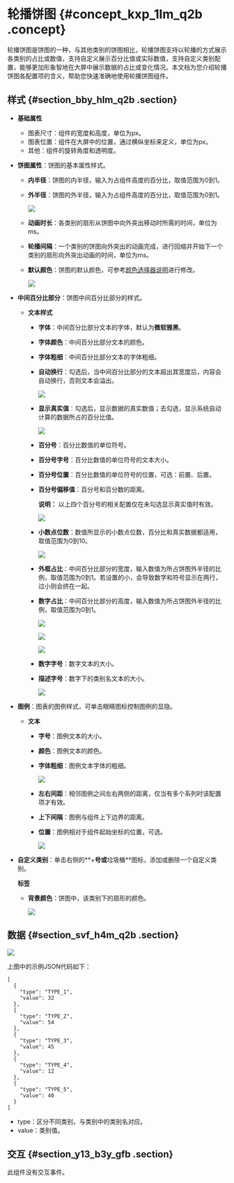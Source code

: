 # 轮播饼图 {#concept_kxp_1lm_q2b .concept}

轮播饼图是饼图的一种，与其他类别的饼图相比，轮播饼图支持以轮播的方式展示各类别的占比或数值，支持自定义展示百分比值或实际数值，支持自定义类别配置，能够更加形象智地在大屏中展示数据的占比或变化情况。本文档为您介绍轮播饼图各配置项的含义，帮助您快速准确地使用轮播饼图组件。

## 样式 {#section_bby_hlm_q2b .section}

-   **基础属性** 

    -   图表尺寸：组件的宽度和高度，单位为px。
    -   图表位置：组件在大屏中的位置，通过横纵坐标来定义，单位为px。
    -   其他：组件的旋转角度和透明度。
-   **饼图属性**：饼图的基本属性样式。
    -   **内半径**：饼图的内半径，输入为占组件高度的百分比，取值范围为0到1。
    -   **外半径**：饼图的外半径，输入为占组件高度的百分比，取值范围为0到1。

        ![](http://static-aliyun-doc.oss-cn-hangzhou.aliyuncs.com/assets/img/16959/15589391119264_zh-CN.png)

    -   **动画时长**：各类别的扇形从饼图中向外突出移动时所需的时间，单位为ms。
    -   **轮播间隔**：一个类别的饼图向外突出的动画完成，进行回缩并开始下一个类别的扇形向外突出动画的时间，单位为ms。
    -   **默认颜色**：饼图的默认颜色，可参考[颜色选择器说明](intl.zh-CN/用户指南/组件指南/配置项说明.md#section_kdw_vj4_t2b)进行修改。

        ![](http://static-aliyun-doc.oss-cn-hangzhou.aliyuncs.com/assets/img/16959/15589391119400_zh-CN.png)

-   **中间百分比部分**：饼图中间百分比部分的样式。
    -   **文本样式** 
        -   **字体**：中间百分比部分文本的字体，默认为**微软雅黑**。
        -   **字体颜色**：中间百分比部分文本的颜色。
        -   **字体粗细**：中间百分比部分文本的字体粗细。
        -   **自动换行**：勾选后，当中间百分比部分的文本超出其宽度后，内容会自动换行，否则文本会溢出。

            ![](http://static-aliyun-doc.oss-cn-hangzhou.aliyuncs.com/assets/img/16959/15589391119401_zh-CN.png)

        -   **显示真实值**：勾选后，显示数据的真实数值；去勾选，显示系统自动计算的数据所占的百分比值。

            ![](http://static-aliyun-doc.oss-cn-hangzhou.aliyuncs.com/assets/img/16959/15589391119402_zh-CN.png)

        -   **百分号**：百分比数值的单位符号。
        -   **百分号字号**：百分比数值的单位符号的文本大小。
        -   **百分号位置**：百分比数值的单位符号的位置，可选：前置、后置。
        -   **百分号偏移值**：百分号和百分数的距离。

            **说明：** 以上四个百分号的相关配置仅在未勾选显示真实值时有效。

            ![](http://static-aliyun-doc.oss-cn-hangzhou.aliyuncs.com/assets/img/16959/15589391119403_zh-CN.png)

        -   **小数点位数**：数值所显示的小数点位数，百分比和真实数据都适用，取值范围为0到10。

            ![](http://static-aliyun-doc.oss-cn-hangzhou.aliyuncs.com/assets/img/16959/15589391119430_zh-CN.png)

        -   **外框占比**：中间百分比部分的宽度，输入数值为所占饼图外半径的比例，取值范围为0到1。若设置的小，会导致数字和符号显示在两行，过小则会挤在一起。
        -   **数字占比**：中间百分比部分的高度，输入数值为所占饼图外半径的比例，取值范围为0到1。

            ![](http://static-aliyun-doc.oss-cn-hangzhou.aliyuncs.com/assets/img/16959/15589391119431_zh-CN.png)

            ![](http://static-aliyun-doc.oss-cn-hangzhou.aliyuncs.com/assets/img/16959/15589391119432_zh-CN.png)

            ![](http://static-aliyun-doc.oss-cn-hangzhou.aliyuncs.com/assets/img/16959/15589391119433_zh-CN.png)

        -   **数字字号**：数字文本的大小。
        -   **描述字号**：数字下的类别名文本的大小。

            ![](http://static-aliyun-doc.oss-cn-hangzhou.aliyuncs.com/assets/img/16959/15589391129434_zh-CN.png)

-   **图例**：图表的图例样式，可单击眼睛图标控制图例的显隐。
    -   **文本** 
        -   **字号**：图例文本的大小。
        -   **颜色**：图例文本的颜色。
        -   **字体粗细**：图例文本字体的粗细。

            ![](http://static-aliyun-doc.oss-cn-hangzhou.aliyuncs.com/assets/img/16959/15589391129435_zh-CN.png)

        -   **左右间距**：相邻图例之间左右两侧的距离，仅当有多个系列时该配置项才有效。
        -   **上下间隔**：图例与组件上下边界的距离。
        -   **位置**：图例相对于组件起始坐标的位置，可选。

            ![](http://static-aliyun-doc.oss-cn-hangzhou.aliyuncs.com/assets/img/16959/15589391129436_zh-CN.png)

-   **自定义类别**：单击右侧的**+**号或**垃圾桶**图标，添加或删除一个自定义类别。

    **标签** 

    -   **背景颜色**：饼图中，该类别下的扇形的颜色。

        ![](http://static-aliyun-doc.oss-cn-hangzhou.aliyuncs.com/assets/img/16959/15589391129437_zh-CN.png)


## 数据 {#section_svf_h4m_q2b .section}

![](http://static-aliyun-doc.oss-cn-hangzhou.aliyuncs.com/assets/img/16959/15589391129438_zh-CN.png)

上图中的示例JSON代码如下：

``` {#codeblock_twy_72d_roy}
[
  {
    "type": "TYPE_1",
    "value": 32
  },
  {
    "type": "TYPE_2",
    "value": 54
  },
  {
    "type": "TYPE_3",
    "value": 45
  },
  {
    "type": "TYPE_4",
    "value": 12
  },
  {
    "type": "TYPE_5",
    "value": 40
  }
]
```

-   type：区分不同类别，与类别中的类别名对应。
-   value：类别值。

## 交互 {#section_y13_b3y_gfb .section}

此组件没有交互事件。

